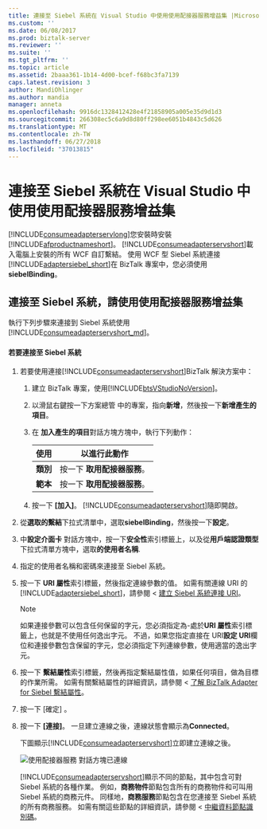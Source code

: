 ```yaml
---
title: 連接至 Siebel 系統在 Visual Studio 中使用使用配接器服務增益集 |Microsoft Docs
ms.custom: ''
ms.date: 06/08/2017
ms.prod: biztalk-server
ms.reviewer: ''
ms.suite: ''
ms.tgt_pltfrm: ''
ms.topic: article
ms.assetid: 2baaa361-1b14-4d00-bcef-f68bc3fa7139
caps.latest.revision: 3
author: MandiOhlinger
ms.author: mandia
manager: anneta
ms.openlocfilehash: 9916dc1328412428e4f21858905a005e35d9d1d3
ms.sourcegitcommit: 266308ec5c6a9d8d80ff298ee6051b4843c5d626
ms.translationtype: MT
ms.contentlocale: zh-TW
ms.lasthandoff: 06/27/2018
ms.locfileid: "37013815"
---
```

# <a name="connect-to-the-siebel-system-in-visual-studio-using-consume-adapter-service-add-in"></a>連接至 Siebel 系統在 Visual Studio 中使用使用配接器服務增益集
[!INCLUDE[consumeadapterservlong](../../includes/consumeadapterservlong-md.md)]您安裝時安裝[!INCLUDE[afproductnameshort](../../includes/afproductnameshort-md.md)]。 [!INCLUDE[consumeadapterservshort](../../includes/consumeadapterservshort-md.md)]載入電腦上安裝的所有 WCF 自訂繫結。 使用 WCF 型 Siebel 系統連接[!INCLUDE[adaptersiebel_short](../../includes/adaptersiebel-short-md.md)]在 BizTalk 專案中，您必須使用**siebelBinding**。  

## <a name="connecting-to-a-siebel-system-using-consume-adapter-service-add-in"></a>連接至 Siebel 系統，請使用使用配接器服務增益集  
 執行下列步驟來連接到 Siebel 系統使用[!INCLUDE[consumeadapterservshort_md](../../includes/consumeadapterservshort-md.md)]。  

#### <a name="to-connect-to-a-siebel-system"></a>若要連接至 Siebel 系統  

1. 若要使用連接[!INCLUDE[consumeadapterservshort](../../includes/consumeadapterservshort-md.md)]BizTalk 解決方案中：  

   1. 建立 BizTalk 專案，使用[!INCLUDE[btsVStudioNoVersion](../../includes/btsvstudionoversion-md.md)]。  

   2. 以滑鼠右鍵按一下方案總管 中的專案，指向**新增**，然後按一下**新增產生的項目**。  

   3. 在 **加入產生的項目**對話方塊方塊中，執行下列動作：  


      |    使用    |             以進行此動作             |
      |----------------|------------------------------------|
      | **類別** | 按一下 **取用配接器服務**。 |
      | **範本**  | 按一下 **取用配接器服務**。 |


   4. 按一下 **[加入]**。 [!INCLUDE[consumeadapterservshort](../../includes/consumeadapterservshort-md.md)]隨即開啟。  

2. 從**選取的繫結**下拉式清單中，選取**siebelBinding**，然後按一下**設定**。  

3. 中**設定介面卡** 對話方塊中，按一下**安全性**索引標籤上，以及從**用戶端認證類型**下拉式清單方塊中，選取**的使用者名稱**.  

4. 指定的使用者名稱和密碼來連接至 Siebel 系統。  

5. 按一下  **URI 屬性**索引標籤，然後指定連線參數的值。 如需有關連線 URI 的[!INCLUDE[adaptersiebel_short](../../includes/adaptersiebel-short-md.md)]，請參閱 <<c2> [ 建立 Siebel 系統連接 URI](../../adapters-and-accelerators/adapter-siebel/create-the-siebel-system-connection-uri.md)。  

   > [!NOTE]
   >  如果連接參數可以包含任何保留的字元，您必須指定為-處於**URI 屬性**索引標籤上，也就是不使用任何逸出字元。 不過，如果您指定直接在 URI**設定 URI**欄位和連接參數包含保留的字元，您必須指定下列連線參數，使用適當的逸出字元。  

6. 按一下 **繫結屬性**索引標籤，然後再指定繫結屬性值，如果任何項目，做為目標的作業所需。 如需有關繫結屬性的詳細資訊，請參閱 <<c0> [ 了解 BizTalk Adapter for Siebel 繫結屬性](../../adapters-and-accelerators/adapter-siebel/read-about-biztalk-adapter-for-siebel-binding-properties.md)。  

7. 按一下 [確定] 。  

8. 按一下 **[連接]**。 一旦建立連線之後，連線狀態會顯示為**Connected**。  

    下圖顯示[!INCLUDE[consumeadapterservshort](../../includes/consumeadapterservshort-md.md)]立即建立連線之後。  

    ![使用配接器服務 對話方塊已連線](../../adapters-and-accelerators/adapter-siebel/media/siebel-adpt-lesson1-step3-01-connected.gif "SIEBEL-ADPT-Lesson1-Step3-01-connected")  

    [!INCLUDE[consumeadapterservshort](../../includes/consumeadapterservshort-md.md)]顯示不同的節點，其中包含可對 Siebel 系統的各種作業。 例如，**商務物件**節點包含所有的商務物件和可叫用 Siebel 系統的商務元件。 同樣地，**商務服務**節點包含在您連接至 Siebel 系統的所有商務服務。 如需有關這些節點的詳細資訊，請參閱 <<c0> [ 中繼資料節點識別碼](../../adapters-and-accelerators/adapter-siebel/metadata-node-ids1.md)。